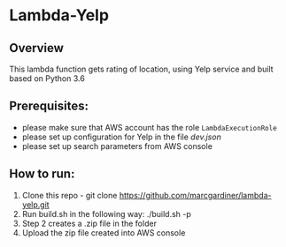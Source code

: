 # Lambda-Yelp

## Overview
This lambda function gets rating of location, using Yelp service and built based on Python 3.6

## Prerequisites:
 - please make sure that AWS account has the role `LambdaExecutionRole`
 - please set up configuration for Yelp in the file _dev.json_
 - please set up search parameters from AWS console

## How to run:
 1. Clone this repo - git clone https://github.com/marcgardiner/lambda-yelp.git
 2. Run build.sh in the following way:
   ./build.sh -p <path-to-lambda-yelp>
 3. Step 2 creates a .zip file in the <path-to-lambda-yelp> folder
 4. Upload the zip file created into AWS console
